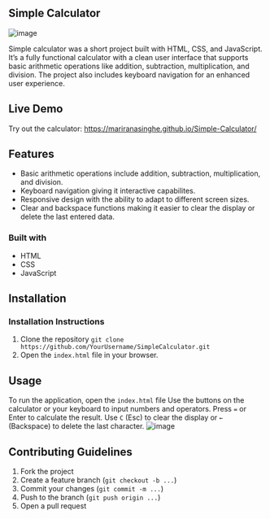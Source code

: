 ## Simple Calculator

![image](https://github.com/user-attachments/assets/c38c2e63-e92d-4d38-853e-acf50d656051)

Simple calculator was a short project built with HTML, CSS, and JavaScript. It’s a fully functional calculator
with a clean user interface that supports basic arithmetic operations like addition, subtraction,
multiplication, and division. The project also includes keyboard navigation for an enhanced user experience.

## Live Demo
Try out the calculator: https://mariranasinghe.github.io/Simple-Calculator/

## Features
* Basic arithmetic operations include addition, subtraction, multiplication, and division.
* Keyboard navigation giving it interactive capabilites.
* Responsive design with the ability to adapt to different screen sizes.
* Clear and backspace functions making it easier to clear the display or delete the last entered data.

### Built with
* HTML
* CSS
* JavaScript

## Installation

### Installation Instructions
1. Clone the repository
   ```git clone https://github.com/YourUsername/SimpleCalculator.git```
2. Open the ```index.html``` file in your browser.

## Usage

To run the application, open the ```index.html``` file
Use the buttons on the calculator or your keyboard to input numbers and operators.
Press ```=``` or Enter to calculate the result.
Use ```C``` (Esc) to clear the display or ```←``` (Backspace) to delete the last character.
![image](https://github.com/user-attachments/assets/29bbd5e4-36b2-4e42-8804-7222348930a9)

## Contributing Guidelines

1. Fork the project
2. Create a feature branch (```git checkout -b ...```)
3. Commit your changes (```git commit -m ...```)
4. Push to the branch (```git push origin ...```)
5. Open a pull request
